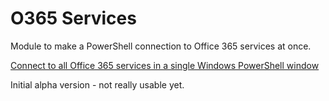 # O365 Services

Module to make a PowerShell connection to Office 365 services at once.

[Connect to all Office 365 services in a single Windows PowerShell window](https://docs.microsoft.com/en-us/office365/enterprise/powershell/connect-to-all-office-365-services-in-a-single-windows-powershell-window "Microsoft Guide")

Initial alpha version - not really usable yet.
